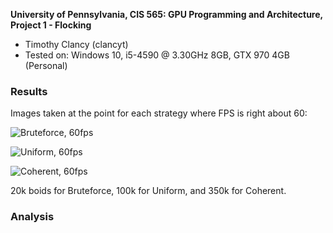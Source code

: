 **University of Pennsylvania, CIS 565: GPU Programming and Architecture,
Project 1 - Flocking**

* Timothy Clancy (clancyt)
* Tested on: Windows 10, i5-4590 @ 3.30GHz 8GB, GTX 970 4GB (Personal)

### Results
Images taken at the point for each strategy where FPS is right about 60:

![Bruteforce, 60fps](https://i.imgur.com/gy1iB67.gif)

![Uniform, 60fps](https://i.imgur.com/MkXvY5p.gif)

![Coherent, 60fps](https://i.imgur.com/ddZ9DOI.gif)

20k boids for Bruteforce, 100k for Uniform, and 350k for Coherent.

### Analysis

